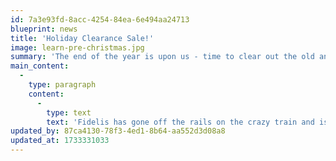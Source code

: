 ```yaml
---
id: 7a3e93fd-8acc-4254-84ea-6e494aa24713
blueprint: news
title: 'Holiday Clearance Sale!'
image: learn-pre-christmas.jpg
summary: 'The end of the year is upon us - time to clear out the old and make way for the new.'
main_content:
  -
    type: paragraph
    content:
      -
        type: text
        text: 'Fidelis has gone off the rails on the crazy train and is offering our best sale of the last several years to celebrate the holidays and the fast approaching 2025. We have a large assortment of demo and overstock inventory at 25%-40% off manufacturers retail pricing and a substantial inventory of pre-owned merchandise at 50%-70% off original new pricing. The sale runs for two weeks from December 10th through the 21st. Please feel free to stop by the store, explore what we have on hand, get pricing or make a reasonable offer. Everyone deserves a little something for themselves on the holidays and we think the gift of audio equipment and music is the best gift of all!'
updated_by: 87ca4130-78f3-4ed1-8b64-aa552d3d08a8
updated_at: 1733331033
---
```

